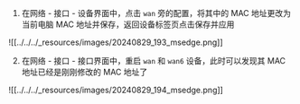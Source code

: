 1. 在网络 - 接口 - 设备界面中，点击 `wan` 旁的配置，将其中的 MAC 地址更改为当前电脑 MAC 地址并保存，返回设备标签页点击保存并应用

![[../../../_resources/images/20240829_193_msedge.png]]

2.  在网络 - 接口 - 接口界面中，重启 `wan` 和 `wan6` 设备，此时可以发现其 MAC 地址已经是刚刚修改的 MAC 地址了

![[../../../_resources/images/20240829_194_msedge.png]]